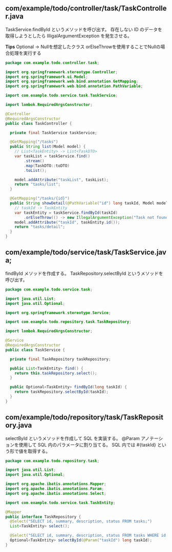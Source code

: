 ## com/example/todo/controller/task/TaskController.java

TaskService.findById というメソッドを呼び出す。
存在しない ID のデータを取得しようとしたら IlligalArgumentException を発生させる。

**Tips**
Optional → Nullを想定したクラス
orElseThrowを使用することでNullの場合処理を実行する

```java
package com.example.todo.controller.task;

import org.springframework.stereotype.Controller;
import org.springframework.ui.Model;
import org.springframework.web.bind.annotation.GetMapping;
import org.springframework.web.bind.annotation.PathVariable;

import com.example.todo.service.task.TaskService;

import lombok.RequiredArgsConstructor;

@Controller
@RequiredArgsConstructor
public class TaskController {

  private final TaskService taskService;

  @GetMapping("/tasks")
  public String list(Model model) {
    // List<TaskEntity> -> List<TaskDTO>
    var taskList = taskService.find()
        .stream()
        .map(TaskDTO::toDTO)
        .toList();

    model.addAttribute("taskList", taskList);
    return "tasks/list";
  }

  @GetMapping("/tasks/{id}")
  public String showDetail(@PathVariable("id") long taskId, Model model) {
    // taskId -> TaskEntity
    var taskEntity = taskService.findById(taskId)
        .orElseThrow(() -> new IllegalArgumentException("Task not found: id = " + taskId));
    model.addAttribute("taskId", taskEntity.id());
    return "tasks/detail";
  }
}
```

## com/example/todo/service/task/TaskService.java;

findById メソッドを作成する。
TaskRepository.selectById というメソッドを呼び出す。

```java
package com.example.todo.service.task;

import java.util.List;
import java.util.Optional;

import org.springframework.stereotype.Service;

import com.example.todo.repository.task.TaskRepository;

import lombok.RequiredArgsConstructor;

@Service
@RequiredArgsConstructor
public class TaskService {

  private final TaskRepository taskRepository;

  public List<TaskEntity> find() {
    return this.taskRepository.select();
  }

  public Optional<TaskEntity> findById(long taskId) {
    return taskRepository.selectById(taskId);
  }
}
```

## com/example/todo/repository/task/TaskRepository.java 

selectById というメソッドを作成して SQL を実装する。
@Param アノテーションを使用して SQL 内のパラメータに割り当てる。
SQL 内では #{taskId} という形で値を取得する。

```java
package com.example.todo.repository.task;

import java.util.List;
import java.util.Optional;

import org.apache.ibatis.annotations.Mapper;
import org.apache.ibatis.annotations.Param;
import org.apache.ibatis.annotations.Select;

import com.example.todo.service.task.TaskEntity;

@Mapper
public interface TaskRepository {
  @Select("SELECT id, summary, description, status FROM tasks;")
  List<TaskEntity> select();

  @Select("SELECT id, summary, description, status FROM tasks WHERE id = #{taskId};")
  Optional<TaskEntity> selectById(@Param("taskId") long taskId);
}
```